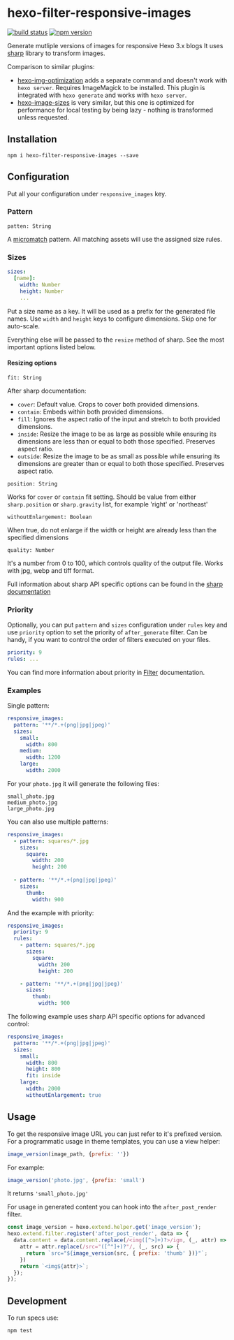 # hexo-filter-responsive-images

[![build status](https://travis-ci.org/hexojs/hexo-filter-responsive-images.svg?branch=master)](https://travis-ci.org/hexojs/hexo-filter-responsive-images)
[![npm version](https://badge.fury.io/js/hexo-filter-responsive-images.svg)](https://www.npmjs.com/package/hexo-filter-responsive-images)

Generate mutliple versions of images for responsive Hexo 3.x blogs
It uses [sharp](https://github.com/lovell/sharp) library to transform images.

Comparison to similar plugins:
 - [hexo-img-optimization](https://github.com/vkuznecovas/hexo-img-optimization) adds a separate command and doesn't work
    with `hexo server`. Requires ImageMagick to be installed. This plugin is integrated with `hexo generate` and works with `hexo server`.
 - [hexo-image-sizes](https://github.com/ottobonn/hexo-image-sizes) is very similar, but this one is optimized for
   performance for local testing by being lazy - nothing is transformed unless requested.

## Installation

```
npm i hexo-filter-responsive-images --save
```

## Configuration

Put all your configuration under `responsive_images` key.

### Pattern
```
patten: String
```

A [micromatch](https://github.com/micromatch/micromatch) pattern. All matching assets will use the
assigned size rules.

### Sizes

```yml
sizes:
  [name]:
    width: Number
    height: Number
    ...
```

Put a size name as a key. It will be used as a prefix for the generated file names.
Use `width` and `height` keys to configure dimensions. Skip one for auto-scale.

Everything else will be passed to the `resize` method of sharp. See the most important
options listed below.

#### Resizing options

```
fit: String
```

After sharp documentation:
- `cover`: Default value. Crops to cover both provided dimensions.
- `contain`: Embeds within both provided dimensions.
- `fill`: Ignores the aspect ratio of the input and stretch to both provided dimensions.
- `inside`: Resize the image to be as large as possible while ensuring its dimensions are less than or equal to both those specified.
            Preserves aspect ratio.
- `outside`: Resize the image to be as small as possible while ensuring its dimensions are greater than or equal to both those specified.
             Preserves aspect ratio.

```
position: String
```


Works for `cover` or `contain` fit setting. Should be value from either `sharp.position` or `sharp.gravity`
list, for example 'right' or 'northeast'

```
withoutEnlargement: Boolean
```


When true, do not enlarge if the width or height are already less than
the specified dimensions

```
quality: Number
```

It's a number from 0 to 100, which controls quality of the output file.
Works with jpg, webp and tiff format.

Full information about sharp API specific options can be found in the
[sharp documentation](http://sharp.pixelplumbing.com/en/stable/api-resize/)

### Priority

Optionally, you can put `pattern` and `sizes` configuration under `rules` key and use `priority` option to
set the priority of `after_generate` filter. Can be handy, if you want to control the order of filters executed
on your files.

```yml
priority: 9
rules: ...
```

You can find more information about priority in [Filter](https://hexo.io/api/filter.html) documentation.

### Examples

Single pattern:

```yml
responsive_images:
  pattern: '**/*.+(png|jpg|jpeg)'
  sizes:
    small:
      width: 800
    medium:
      width: 1200
    large:
      width: 2000
```

For your `photo.jpg` it will generate the following files:

```
small_photo.jpg
medium_photo.jpg
large_photo.jpg
```

You can also use multiple patterns:

```yml
responsive_images:
  - pattern: squares/*.jpg
    sizes:
      square:
        width: 200
        height: 200
        
  - pattern: '**/*.+(png|jpg|jpeg)'
    sizes:
      thumb:
        width: 900
```

And the example with priority:

```yml
responsive_images:
  priority: 9
  rules:
    - pattern: squares/*.jpg
      sizes:
        square:
          width: 200
          height: 200

    - pattern: '**/*.+(png|jpg|jpeg)'
      sizes:
        thumb:
          width: 900
```

The following example uses sharp API specific options for advanced control:

```yml
responsive_images:
  pattern: '**/*.+(png|jpg|jpeg)'
  sizes:
    small:
      width: 800
      height: 800
      fit: inside
    large:
      width: 2000
      withoutEnlargement: true
```

## Usage

To get the responsive image URL you can just refer to it's prefixed version. 
For a programmatic usage in theme templates, you can use a view helper:

```javascript
image_version(image_path, {prefix: ''})
```

For example:

```javascript
image_version('photo.jpg', {prefix: 'small')
```

It returns `'small_photo.jpg'`

For usage in generated content you can hook into the `after_post_render` filter.

```javascript
const image_version = hexo.extend.helper.get('image_version');
hexo.extend.filter.register('after_post_render', data => {
  data.content = data.content.replace(/<img([^>]+)?>/igm, (_, attr) => {
    attr = attr.replace(/src="([^"]+)?"/, (_, src) => {
      return `src="${image_version(src, { prefix: 'thumb' })}"`;
    })
    return `<img${attr}>`;
  });
});
```

## Development

To run specs use:

```
npm test
```
